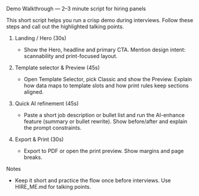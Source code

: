 Demo Walkthrough — 2–3 minute script for hiring panels

This short script helps you run a crisp demo during interviews. Follow these steps and call out the highlighted talking points.

1) Landing / Hero (30s)
   - Show the Hero, headline and primary CTA. Mention design intent: scannability and print-focused layout.

2) Template selector & Preview (45s)
   - Open Template Selector, pick Classic and show the Preview. Explain how data maps to template slots and how print rules keep sections aligned.

3) Quick AI refinement (45s)
   - Paste a short job description or bullet list and run the AI-enhance feature (summary or bullet rewrite). Show before/after and explain the prompt constraints.

4) Export & Print (30s)
   - Export to PDF or open the print preview. Show margins and page breaks.

Notes
- Keep it short and practice the flow once before interviews. Use HIRE_ME.md for talking points.
